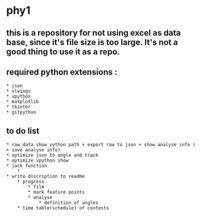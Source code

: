 # phy1
## this is a repository for not using excel as data base, since it's file size is too large. It's not a good thing to use it as a repo.

## required python extensions :
	* json
	* xlwings
	* vpython
	* matplotlib
	* tkinter
	* gitpython
## to do list 
	* raw_data show vython path + export raw to json + show analyse info ( + save analyse info)
	* optimize json to angle and track
	* optimize vpython show
	* jack function
		* 
	* write discription to readme
		* progress
			* film
			* mark feature points
			* analyse
				* definition of angles
		* time table(schedule) of contests

